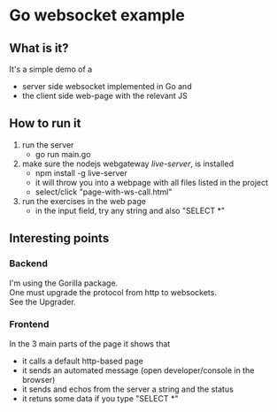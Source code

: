 # Go websocket example

## What is it?
It's a simple demo of a 
- server side websocket implemented in Go and
- the client side web-page with the relevant JS

## How to run it
1) run the server 
	- go run main.go
2) make sure the nodejs webgateway _live-server_, is installed 
	- npm install -g live-server
	- it will throw you into a webpage with all files listed in the project
	- select/click "page-with-ws-call.html"
3) run the exercises in the web page
	- in the input field, try any string and also "SELECT *"


## Interesting points

### Backend
I'm using the Gorilla package.<br>
One must upgrade the protocol from http to websockets.<br>
See the Upgrader.<br>


### Frontend
In the 3 main parts of the page it shows that
- it calls a default http-based page
- it sends an automated message (open developer/console in the browser)
- it sends and echos from the server a string and the status
- it retuns some data if you type "SELECT *"

